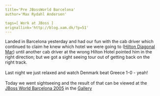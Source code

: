 ```yaml
---
title='Pre JBossWorld Barcelona'
author='Max Rydahl Andersen'

tags=[ Work at JBoss ]
orignallink='http://blog.xam.dk/?p=51'
---
```

<div><p>Landed in Barcelona yesterday and had our fun with the cab driver which continued to claim he knew which hotel we were going to (<a href="http://www.hilton.com/en/hi/hotels/index.jhtml?ctyhocn=BCNDMHI">Hilton Diagonal Mar</a>) until another cab driver at the wrong Hilton Hotel pointed him in the right direction; but we got a sight seeing tour out of getting back on the right track.
<br><br>
Last night we just relaxed and watch Denmark beat Greece 1-0 - yeah! 
<br><br>
Today we went sightseeing and the result of that can be viewed at the <a href="http://www.xam.dk/coppermine/thumbnails.php?album=64">JBoss World Barcelona 2005</a> in the <a href="http://coppermine.xam.dk">Gallery</a></p></div>
